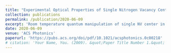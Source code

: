 ```yaml
---
title: "Experimental Optical Properties of Single Nitrogen Vacancy Centers in Silicon Carbide at Room Temperature"
collection: publications
permalink: /publication/2020-06-09
excerpt: 'Room temperature quantum manipulation of single NV center in 4H-SiC.'
date: 2020-06-09
venue: 'ACS Photonics'
paperurl: 'https://pubs.acs.org/doi/pdf/10.1021/acsphotonics.0c00218'
# citation: 'Your Name, You. (2009). &quot;Paper Title Number 1.&quot; <i>Journal 1</i>. 1(1).'
---
```


<!-- Coherent manipulation with resonant excitation and single emitter creation of nitrogen vacancy centers in 4H silicon carbide. 

[Download paper here](https://pubs.acs.org/doi/pdf/10.1021/acs.nanolett.0c02342) -->
